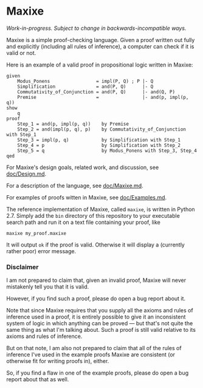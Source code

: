 Maxixe
======

*Work-in-progress.  Subject to change in backwards-incompatible ways.*

Maxixe is a simple proof-checking language.  Given a proof written out fully and
explicitly (including all rules of inference), a computer can check if it is valid
or not.

Here is an example of a valid proof in propositional logic written in Maxixe:

    given
        Modus_Ponens                 = impl(P, Q) ; P |- Q
        Simplification               = and(P, Q)      |- Q
        Commutativity_of_Conjunction = and(P, Q)      |- and(Q, P)
        Premise                      =                |- and(p, impl(p, q))
    show
        q
    proof
        Step_1 = and(p, impl(p, q))    by Premise
        Step_2 = and(impl(p, q), p)    by Commutativity_of_Conjunction with Step_1
        Step_3 = impl(p, q)            by Simplification with Step_1
        Step_4 = p                     by Simplification with Step_2
        Step_5 = q                     by Modus_Ponens with Step_3, Step_4
    qed

For Maxixe's design goals, related work, and discussion, see
[doc/Design.md](doc/Design.md).

For a description of the language, see [doc/Maxixe.md](doc/Maxixe.md).

For examples of proofs witten in Maxixe, see [doc/Examples.md](doc/Examples.md).

The reference implementation of Maxixe, called `maxixe`, is written in Python 2.7.
Simply add the `bin` directory of this repository to your executable search path
and run it on a text file containing your proof, like

    maxixe my_proof.maxixe

It will output `ok` if the proof is valid.  Otherwise it will display a (currently
rather poor) error message.

### Disclaimer ###

I am not prepared to claim that, given an invalid proof, Maxixe will never
mistakenly tell you that it is valid.

However, if you find such a proof, please do open a bug report about it.

Note that since Maxixe requires that you supply all the axioms and rules of
inference used in a proof, it is entirely possible to give it an inconsistent
system of logic in which anything can be proved — but that's not quite the
same thing as what I'm talking about.  Such a proof is still valid relative
to its axioms and rules of inference.

But on that note, I am also not prepared to claim that all of the rules of
inference I've used in the example proofs Maxixe are consistent (or otherwise
fit for writing proofs in), either.

So, if you find a flaw in one of the example proofs, please do open a bug
report about that as well.
